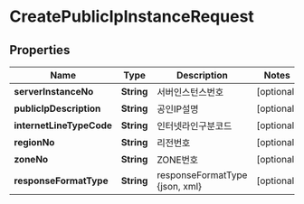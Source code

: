 
# CreatePublicIpInstanceRequest

## Properties
Name | Type | Description | Notes
------------ | ------------- | ------------- | -------------
**serverInstanceNo** | **String** | 서버인스턴스번호 |  [optional]
**publicIpDescription** | **String** | 공인IP설명 |  [optional]
**internetLineTypeCode** | **String** | 인터넷라인구분코드 |  [optional]
**regionNo** | **String** | 리전번호 |  [optional]
**zoneNo** | **String** | ZONE번호 |  [optional]
**responseFormatType** | **String** | responseFormatType {json, xml} |  [optional]



